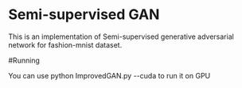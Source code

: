 # Semi-supervised GAN

This is an implementation of Semi-supervised generative adversarial network for fashion-mnist dataset.

#Running
 
You can use python ImprovedGAN.py --cuda to run it on GPU
